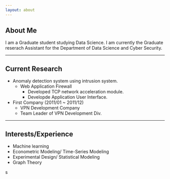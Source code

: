 ```yaml
---
layout: about 
---
```


## About Me
I am a Graduate student studying Data Science. 
I am currently the Graduate reserach Assistant for the Department of Data Science and Cyber Security. 

-----

## Current Research
* Anomaly detection system using intrusion system.
  * Web Application Firewall
    * Developed TCP network acceleration module.
    * Developde Application User Interface.
* First Company (2011/01 ~ 2011/12)
  * VPN Development Company
  * Team Leader of VPN Development Div.

-----

## Interests/Experience
- Machine learning
- Econometric Modeling/ Time-Series Modeling
- Experimental Design/ Statistical Modeling
- Graph Theory

s